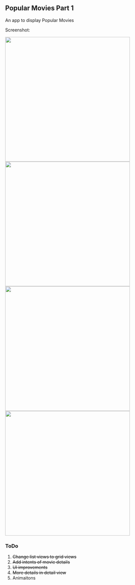 ## Popular Movies Part 1

An app to display Popular Movies

Screenshot:

<img src="http://i.imgur.com/JXEdcPX.jpg" height="400">
<img src="http://i.imgur.com/NQYqiTY.jpg" height="400">
<img src="http://i.imgur.com/zuyCJGS.png" height="400">
<img src="http://i.imgur.com/PqVvd25.png" height="400">


### ToDo
1. ~~Change list views to grid views~~
2. ~~Add intents of movie details~~
3. ~~UI improvements~~
4. ~~More details in detail view~~
5. Animaitons
